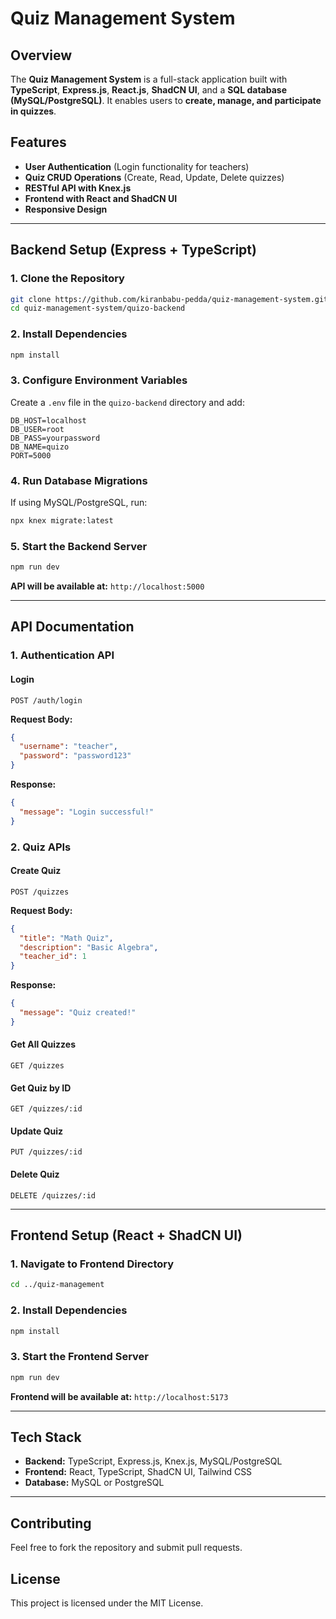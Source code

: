 # Quiz Management System

## Overview
The **Quiz Management System** is a full-stack application built with **TypeScript**, **Express.js**, **React.js**, **ShadCN UI**, and a **SQL database (MySQL/PostgreSQL)**. It enables users to **create, manage, and participate in quizzes**.

## Features
- **User Authentication** (Login functionality for teachers)
- **Quiz CRUD Operations** (Create, Read, Update, Delete quizzes)
- **RESTful API with Knex.js**
- **Frontend with React and ShadCN UI**
- **Responsive Design**

---

## Backend Setup (Express + TypeScript)

### **1. Clone the Repository**
```sh
git clone https://github.com/kiranbabu-pedda/quiz-management-system.git
cd quiz-management-system/quizo-backend
```

### **2. Install Dependencies**
```sh
npm install
```

### **3. Configure Environment Variables**
Create a `.env` file in the `quizo-backend` directory and add:
```
DB_HOST=localhost
DB_USER=root
DB_PASS=yourpassword
DB_NAME=quizo
PORT=5000
```

### **4. Run Database Migrations**
If using MySQL/PostgreSQL, run:
```sh
npx knex migrate:latest
```

### **5. Start the Backend Server**
```sh
npm run dev
```

**API will be available at:** `http://localhost:5000`

---

## API Documentation
### **1. Authentication API**
#### **Login**
`POST /auth/login`

**Request Body:**
```json
{
  "username": "teacher",
  "password": "password123"
}
```
**Response:**
```json
{
  "message": "Login successful!"
}
```

### **2. Quiz APIs**
#### **Create Quiz**
`POST /quizzes`

**Request Body:**
```json
{
  "title": "Math Quiz",
  "description": "Basic Algebra",
  "teacher_id": 1
}
```

**Response:**
```json
{
  "message": "Quiz created!"
}
```

#### **Get All Quizzes**
`GET /quizzes`

#### **Get Quiz by ID**
`GET /quizzes/:id`

#### **Update Quiz**
`PUT /quizzes/:id`

#### **Delete Quiz**
`DELETE /quizzes/:id`

---

## Frontend Setup (React + ShadCN UI)

### **1. Navigate to Frontend Directory**
```sh
cd ../quiz-management
```

### **2. Install Dependencies**
```sh
npm install
```

### **3. Start the Frontend Server**
```sh
npm run dev
```

**Frontend will be available at:** `http://localhost:5173`

---

## Tech Stack
- **Backend:** TypeScript, Express.js, Knex.js, MySQL/PostgreSQL
- **Frontend:** React, TypeScript, ShadCN UI, Tailwind CSS
- **Database:** MySQL or PostgreSQL

---

## Contributing
Feel free to fork the repository and submit pull requests.

## License
This project is licensed under the MIT License.
